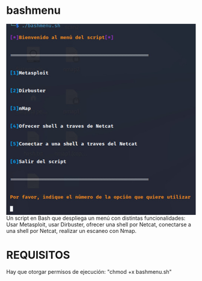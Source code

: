 # bashmenu

<p align="center">
<img src="images/Screenshot_2023-03-26_18_12_03.jpg"
        alt="Evil logo"
        style="float: left; margin-right: 10px;" />
</p>

Un script en Bash que despliega un menú con distintas funcionalidades: Usar Metasploit, usar Dirbuster, ofrecer una shell por Netcat, conectarse a una shell por Netcat, realizar un escaneo con Nmap.

REQUISITOS
======

Hay que otorgar permisos de ejecución: "chmod +x bashmenu.sh"
